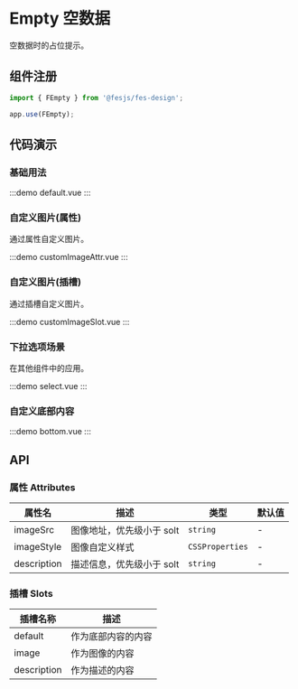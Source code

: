 # Empty 空数据

空数据时的占位提示。

## 组件注册

```js
import { FEmpty } from '@fesjs/fes-design';

app.use(FEmpty);
```

## 代码演示

### 基础用法

:::demo
default.vue
:::

### 自定义图片(属性)

通过属性自定义图片。

:::demo
customImageAttr.vue
:::

### 自定义图片(插槽)

通过插槽自定义图片。

:::demo
customImageSlot.vue
:::

### 下拉选项场景

在其他组件中的应用。

:::demo
select.vue
:::

### 自定义底部内容

:::demo
bottom.vue
:::

## API

### 属性 Attributes

| 属性名      | 描述                                  | 类型            | 默认值 |
| ----------- | ------------------------------------- | --------------- | ------ |
| imageSrc    | 图像地址，优先级小于 solt | `string`        | -      |
| imageStyle  | 图像自定义样式            | `CSSProperties` | -      |
| description | 描述信息，优先级小于 solt | `string`        | -      |

### 插槽 Slots

| 插槽名称    | 描述               |
| ----------- | ------------------ |
| default     | 作为底部内容的内容 |
| image       | 作为图像的内容     |
| description | 作为描述的内容     |
